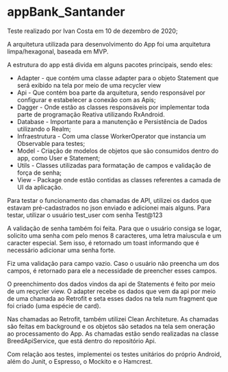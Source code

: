 # appBank_Santander

Teste realizado por Ivan Costa em 10 de dezembro de 2020;

A arquitetura utilizada para desenvolvimento do App foi uma arquitetura limpa/hexagonal, baseada em MVP.

A estrutura do app está divida em alguns pacotes principais, sendo eles:

- Adapter - que contém uma classe adapter para o objeto Statement que será exibido na tela por meio de uma recycler view
- Api - Que contém boa parte da arquitetura, sendo responsável por configurar e estabelecer a conexão com as Apis;
- Dagger - Onde estão as classes responsáveis por implementar toda parte de programação Reativa utilizando RxAndroid.
- Database - Importante para a manutenção e Persistência de Dados utilizando o Realm;
- Infraestrutura - Com uma classe WorkerOperator que instancia um Observable para testes;
- Model - Criação de modelos de objetos que são consumidos dentro do app, como User e Statement;
- Utils - Classes utilizadas para formatação de campos e validação de força de senha;
- View - Package onde estão contidas as classes referentes a camada de UI da aplicação.

Para testar o funcionamento das chamadas de API, utilizei os dados que estavam pré-cadastrados no json enviado e adicionei mais alguns.
Para testar, utilizar o usuário test_user com senha Test@123

A validação de senha também foi feita. Para que o usuário consiga se logar, solicito uma senha com pelo menos 8 caracteres, uma letra maíuscula e um caracter especial. Sem isso,
é retornado um toast informando que é necessário adicionar uma senha forte.

Fiz uma validação para campo vazio. Caso o usuário não preencha um dos campos, é retornado para ele a necessidade de preencher esses campos.

O preenchimento dos dados vindos da api de Statements é feito por meio de um recycler view. O adapter recebe os dados que vem da api por meio de uma chamada
ao Retrofit e seta esses dados na tela num fragment que foi criado (uma espécie de card).

Nas chamadas ao Retrofit, também utilizei Clean Architeture. As chamadas são feitas em background e os objetos são setados na tela
sem oneração ao processamento do App. As chamadas estão sendo realizadas na classe BreedApiService, que está
dentro do repositório Api.

Com relação aos testes, implementei os testes unitários do próprio Android, além do Junit, o Espresso, o Mockito e o Hamcrest.
